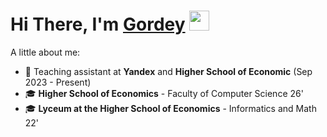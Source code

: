 # Hi There, I'm [Gordey](https://t.me/WhiteShape) <img src="https://github.com/blackcater/blackcater/raw/main/images/Hi.gif" height="32"/></h1>

A little about me:
- 💼 Teaching assistant at **Yandex** and **Higher School of Economic** (Sep 2023 - Present)
- 🎓 **Higher School of Economics** - Faculty of Computer Science 26'
- 🎓 **Lyceum at the Higher School of Economics** - Informatics and Math 22'


<!--
**GordeyZuev/GordeyZuev** is a ✨ _special_ ✨ repository because its `README.md` (this file) appears on your GitHub profile.

Here are some ideas to get you started:

- 🔭 I’m currently working on ...
- 🌱 I’m currently learning ... 🎓
- 👯 I’m looking to collaborate on ...
- 🤔 I’m looking for help with ...
- 💬 Ask me about ...
- 📫 How to reach me: ...
- 😄 Pronouns: ...
- ⚡ Fun fact: ...
-->
